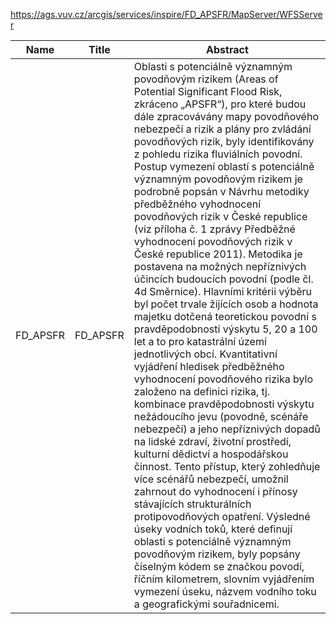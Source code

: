 https://ags.vuv.cz/arcgis/services/inspire/FD_APSFR/MapServer/WFSServer

|Name|Title|Abstract|
|--|--|--|
|FD_APSFR|FD_APSFR|Oblasti s potenciálně významným povodňovým rizikem (Areas of Potential Significant Flood Risk, zkráceno „APSFR“), pro které budou dále zpracovávány mapy povodňového nebezpečí a rizik a plány pro zvládání povodňových rizik, byly identifikovány z pohledu rizika fluviálních povodní. Postup vymezení oblastí s potenciálně významným povodňovým rizikem je podrobně popsán v Návrhu metodiky předběžného vyhodnocení povodňových rizik v České republice (viz příloha č. 1 zprávy Předběžné vyhodnocení povodňových rizik v České republice 2011). Metodika je postavena na možných nepříznivých účincích budoucích povodní (podle čl. 4d Směrnice). Hlavními kritérii výběru byl počet trvale žijících osob a hodnota majetku dotčená teoretickou povodní s pravděpodobností výskytu 5, 20 a 100 let a to pro katastrální území jednotlivých obcí. Kvantitativní vyjádření hledisek předběžného vyhodnocení povodňového rizika bylo založeno na definici rizika, tj. kombinace pravděpodobnosti výskytu nežádoucího jevu (povodně, scénáře nebezpečí) a jeho nepříznivých dopadů na lidské zdraví, životní prostředí, kulturní dědictví a hospodářskou činnost. Tento přístup, který zohledňuje více scénářů nebezpečí, umožnil zahrnout do vyhodnocení i přínosy stávajících strukturálních protipovodňových opatření. Výsledné úseky vodních toků, které definují oblasti s potenciálně významným povodňovým rizikem, byly popsány číselným kódem se značkou povodí, říčním kilometrem, slovním vyjádřením vymezení úseku, názvem vodního toku a geografickými souřadnicemi.|
